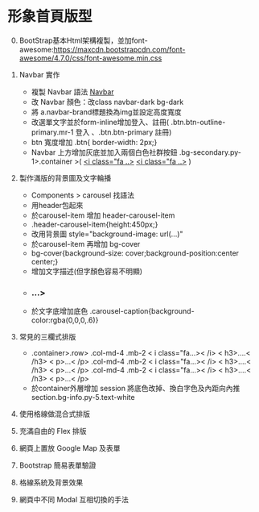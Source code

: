 # 形象首頁版型

0. BootStrap基本Html架構複製，並加font-awesome:https://maxcdn.bootstrapcdn.com/font-awesome/4.7.0/css/font-awesome.min.css

1. Navbar 實作
    * 複製 Navbar 語法 [Navbar](https://getbootstrap.com/docs/4.0/components/navbar/)
    * 改 Navbar 顏色：改class navbar-dark bg-dark
    * 將 a.navbar-brand標題換為img並設定高度寬度
    * 改選單文字並於form-inline增加登入、註冊( .btn.btn-outline-primary.mr-1 登入 、.btn.btn-primary 註冊)
    * btn 寬度增加 .btn{ border-width: 2px;}
    * Navbar 上方增加灰底並加入兩個白色社群按鈕 .bg-secondary.py-1>.container >( <a href="#" class="text-white"><i class="fa ..></i></a> <a href="#" class="text-white"><i class="fa ..></i></a> )

2. 製作滿版的背景圖及文字輪播
    * Components > carousel 找語法
    * 用header包起來
    * 於carousel-item 增加 header-carousel-item
    * .header-carousel-item{height:450px;}
    * 改用背景圖 style="background-image: url(...)"
    * 於carousel-item 再增加 bg-cover
    * bg-cover{background-size: cover;background-position:center center;}
    * 增加文字描述(但字顏色容易不明顯)
    * <div class="corousel-caption d-none d-md-block px-3"><h3>...></h3></div>
    * 於文字底增加底色 .carousel-caption{background-color:rgba(0,0,0,.6)}

3. 常見的三欄式排版
    * .container>.row>
        .col-md-4
            .mb-2 < i class="fa...>< /i>
            < h3>....< /h3>
            < p>...< /p>
        .col-md-4
            .mb-2 < i class="fa...>< /i>
            < h3>....< /h3>
            < p>...< /p>
        .col-md-4
            .mb-2 < i class="fa...>< /i>
            < h3>....< /h3>
            < p>...< /p>
    * 於container外層增加 session 將底色改掉、換白字色及內距向內推
      section.bg-info.py-5.text-white
      
4. 使用格線做混合式排版

5. 充滿自由的 Flex 排版

6. 網頁上置放 Google Map 及表單

7. Bootstrap 簡易表單驗證

8. 格線系統及背景效果

9. 網頁中不同 Modal 互相切換的手法

